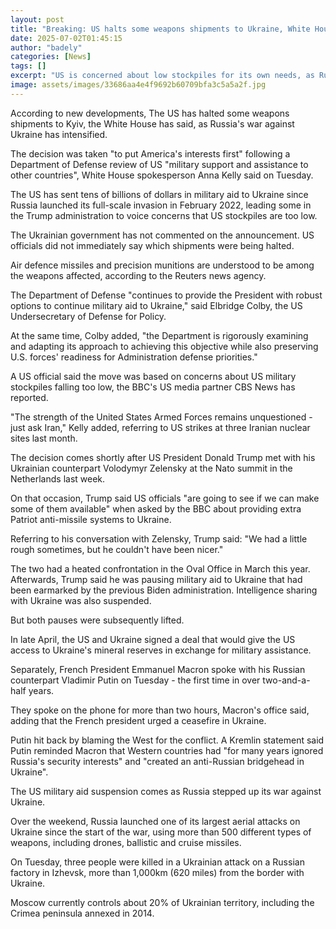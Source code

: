 ```yaml
---
layout: post
title: "Breaking: US halts some weapons shipments to Ukraine, White House says"
date: 2025-07-02T01:45:15
author: "badely"
categories: [News]
tags: []
excerpt: "US is concerned about low stockpiles for its own needs, as Russia intensifies the war in Ukraine."
image: assets/images/33686aa4e4f9692b60709bfa3c5a5a2f.jpg
---
```


According to new developments, The US has halted some weapons shipments to Kyiv, the White House has said, as Russia's war against Ukraine has intensified.

The decision was taken "to put America's interests first" following a Department of Defense review of US "military support and assistance to other countries", White House spokesperson Anna Kelly said on Tuesday.

The US has sent tens of billions of dollars in military aid to Ukraine since Russia launched its full-scale invasion in February 2022, leading some in the Trump administration to voice concerns that US stockpiles are too low.

The Ukrainian government has not commented on the announcement. US officials did not immediately say which shipments were being halted. 

Air defence missiles and precision munitions are understood to be among the weapons affected, according to the Reuters news agency. 

The Department of Defense "continues to provide the President with robust options to continue military aid to Ukraine," said Elbridge Colby, the US Undersecretary of Defense for Policy.

At the same time, Colby added, "the Department is rigorously examining and adapting its approach to achieving this objective while also preserving U.S. forces' readiness for Administration defense priorities."

A US official said the move was based on concerns about US military stockpiles falling too low, the BBC's US media partner CBS News has reported.

"The strength of the United States Armed Forces remains unquestioned - just ask Iran," Kelly added, referring to US strikes at three Iranian nuclear sites last month.

The decision comes shortly after US President Donald Trump met with his Ukrainian counterpart Volodymyr Zelensky at the Nato summit in the Netherlands last week.

On that occasion, Trump said US officials "are going to see if we can make some of them available" when asked by the BBC about providing extra Patriot anti-missile systems to Ukraine. 

Referring to his conversation with Zelensky, Trump said: "We had a little rough sometimes, but he couldn't have been nicer."

The two had a heated confrontation in the Oval Office in March this year. Afterwards,  Trump said he was pausing military aid to Ukraine that had been earmarked by the previous Biden administration. Intelligence sharing with Ukraine was also suspended.

But both pauses were subsequently lifted.

In late April, the US and Ukraine signed a deal that would give the US access to Ukraine's mineral reserves in exchange for military assistance.

Separately, French President Emmanuel Macron spoke with his Russian counterpart Vladimir Putin on Tuesday - the first time in over two-and-a-half years.

They spoke on the phone for more than two hours, Macron's office said, adding that the French president urged a ceasefire in Ukraine. 

Putin hit back by blaming the West for the conflict. A Kremlin statement said Putin reminded Macron that Western countries had "for many years ignored Russia's security interests" and "created an anti-Russian bridgehead in Ukraine".

The US military aid suspension comes as Russia stepped up its war against Ukraine. 

Over the weekend, Russia launched one of its largest aerial attacks on Ukraine since the start of the war, using more than 500 different types of weapons, including drones, ballistic and cruise missiles.

On Tuesday, three people were killed in a Ukrainian attack on a Russian factory in Izhevsk, more than 1,000km (620 miles) from the border with Ukraine.

Moscow currently controls about 20% of Ukrainian territory, including the Crimea peninsula annexed in 2014.

